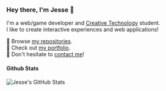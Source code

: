### Hey there, I'm Jesse 👋

I'm a web/game developer and [Creative Technology](https://www.utwente.nl/en/education/bachelor/programmes/creative-technology/#impression-of-creative-technology) student.  
I like to create interactive experiences and web applications!  

📁 Browse [my repositories](https://github.com/Jessseee?tab=repositories).  
🎨 Check out [my portfolio](https://jesse-visser.nl).  
💬 Don't hesitate to [contact me](https://jesse-visser.nl/#contact)!  

#### Github Stats
![Jesse's GitHub Stats](https://github-readme-stats.vercel.app/api?username=Jessseee&show_icons=true&hide_title=true&hide=["stars"])
